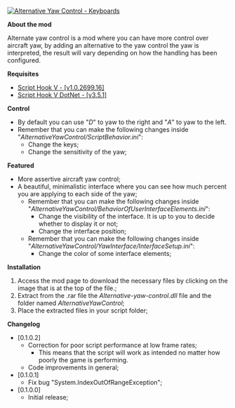 <p><a href="https://www.gta5-mods.com/scripts/alternative-yaw-control-keyboards#description_tab" target="_blank"><img alt="Alternative Yaw Control - Keyboards" src="https://img.gta5-mods.com/q95/images/alternative-yaw-control-keyboards/d21f29-alternative-yaw-control.png" /></a></p>

<p><strong>About the mod</strong></p>

<p>Alternate yaw control is a mod where you can have more control over aircraft yaw, by adding an alternative to the yaw control the yaw is interpreted, the result will vary depending on how the handling has been configured.</p>

<p><strong>Requisites</strong></p>

<ul>
	<li><a href="http://www.dev-c.com/gtav/scripthookv/" target="_blank">Script Hook V - [v1.0.2699.16]</a></li>
	<li><a href="https://github.com/crosire/scripthookvdotnet/releases" target="_blank">Script Hook V DotNet - [v3.5.1]</a></li>
</ul>

<p><strong>Control</strong></p>

<ul>
	<li>By default you can use &quot;<em>D</em>&quot; to yaw to the right and &quot;<em>A</em>&quot; to yaw to the left.</li>
	<li>Remember that you can make the following changes inside &quot;<em>AlternativeYawControl/</em><em>ScriptBehavior.ini</em>&quot;:
	<ul>
		<li>Change the keys;</li>
		<li>Change the sensitivity of the yaw;</li>
	</ul>
	</li>
</ul>

<p><strong>Featured</strong></p>

<ul>
	<li>More assertive aircraft yaw control;</li>
	<li>A beautiful, minimalistic interface where you can see how much percent you are applying to each side of the yaw;
	<ul>
		<li>Remember that you can make the following changes inside &quot;<em>AlternativeYawControl/BehaviorOfUserInterfaceElements.ini</em>&quot;:
		<ul>
			<li>Change the visibility of the interface. It is up to you to decide whether to display it or not;</li>
			<li>Change the interface position;</li>
		</ul>
		</li>
		<li>Remember that you can make the following changes inside &quot;<em>AlternativeYawControl/YawInterface/InterfaceSetup.ini</em>&quot;:
		<ul>
			<li>Change the color of some interface elements;</li>
		</ul>
		</li>
	</ul>
	</li>
</ul>

<p><strong>Installation</strong></p>

<ol>
	<li>Access the mod page to download the necessary files by clicking on the image that is at the top of the file.;</li>
	<li>Extract from the .rar file the <em>Alternative-yaw-control.dll</em> file and the folder named <em>AlternativeYawControl</em>;</li>
	<li>Place the extracted files in your script folder;</li>
</ol>

<p><strong>Changelog</strong></p>

<ul>
	<li>[0.1.0.2]
	<ul>
		<li>Correction for poor script performance at low frame rates;
		<ul>
			<li>This means that the script will work as intended no matter how poorly the game is performing.</li>
		</ul>
		</li>
		<li>Code improvements in general;</li>
	</ul>
	</li>
	<li>[0.1.0.1]
	<ul>
		<li>Fix bug &quot;System.IndexOutOfRangeException&quot;;</li>
	</ul>
	</li>
	<li>[0.1.0.0]
	<ul>
		<li>Initial release;</li>
	</ul>
	</li>
</ul>

